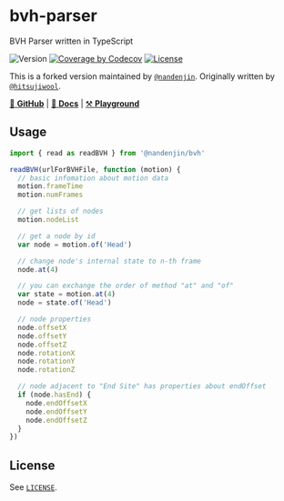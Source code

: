 # bvh-parser

BVH Parser written in TypeScript

![Version](https://img.shields.io/github/package-json/v/nandenjin/bvh?filename=packages%2Fparser%2Fpackage.json&style=flat-square)
[![Coverage by Codecov](https://img.shields.io/codecov/c/github/nandenjin/bvh?style=flat-square&logo=codecov)](https://app.codecov.io/gh/nandenjin/bvh/)
[![License](https://img.shields.io/npm/l/%40nandenjin%2Fbvh-parser?style=flat-square)](/LICENSE)

This is a forked version maintained by [`@nandenjin`](https://github.com/nandenjin). Originally written by [`@hitsujiwool`](https://github.com/hitsujiwool).

[🐙 **GitHub**](https://github.com/nandenjin/bvh) | [📒 **Docs**](https://nandenjin.github.io/bvh/modules/_nandenjin_bvh_parser.html) | [⚒️ **Playground**](https://nandenjin.github.io/bvh/playground/)

## Usage

```javascript
import { read as readBVH } from '@nandenjin/bvh'

readBVH(urlForBVHFile, function (motion) {
  // basic infomation about motion data
  motion.frameTime
  motion.numFrames

  // get lists of nodes
  motion.nodeList

  // get a node by id
  var node = motion.of('Head')

  // change node's internal state to n-th frame
  node.at(4)

  // you can exchange the order of method "at" and "of"
  var state = motion.at(4)
  node = state.of('Head')

  // node properties
  node.offsetX
  node.offsetY
  node.offsetZ
  node.rotationX
  node.rotationY
  node.rotationZ

  // node adjacent to "End Site" has properties about endOffset
  if (node.hasEnd) {
    node.endOffsetX
    node.endOffsetY
    node.endOffsetZ
  }
})
```

## License

See [`LICENSE`](./LICENSE).
